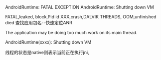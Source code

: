 AndroidRuntime: FATAL EXCEPTION
AndroidRuntime: Shutting down VM

FATAL,leaked, block,Pid id XXX,crash,DALVIK THREADS, OOM,unfinished died
查找应用包名--快速定位ANR

 The application may be doing too much work on its main thread.

AndroidRuntime(xxxx): Shutting down VM

线程的状态是native则表示当前正在执行jni,
